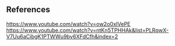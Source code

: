 ﻿## References

https://www.youtube.com/watch?v=ow2o0xIVePE
https://www.youtube.com/watch?v=ntKn5TPHHAk&list=PLRqwX-V7Uu6aCibgK1PTWWu9by6XFdCfh&index=2